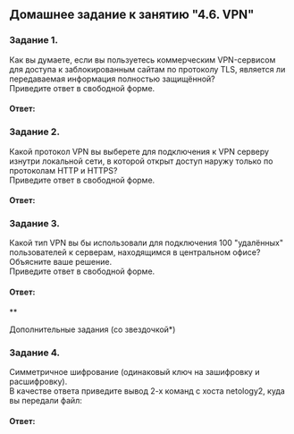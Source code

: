 ## Домашнее задание к занятию "4.6. VPN"  

### Задание 1.  
Как вы думаете, если вы пользуетесь коммерческим VPN-сервисом для доступа к заблокированным сайтам по протоколу TLS, является ли передаваемая информация полностью защищённой?  
Приведите ответ в свободной форме.  

####  Ответ:  

### Задание 2.  
Какой протокол VPN вы выберете для подключения к VPN серверу изнутри локальной сети, в которой открыт доступ наружу только по протоколам HTTP и HTTPS?  
Приведите ответ в свободной форме.  

####  Ответ:  

### Задание 3.  
Какой тип VPN вы бы использовали для подключения 100 "удалённых" пользователей к серверам, находящимся в центральном офисе?  
Объясните ваше решение.  
Приведите ответ в свободной форме.  

####  Ответ:  

**  

Дополнительные задания (со звездочкой*)  

### Задание 4.  
Симметричное шифрование (одинаковый ключ на зашифровку и расшифровку).  
В качестве ответа приведите вывод 2-х команд с хоста netology2, куда вы передали файл:  

####  Ответ:  

